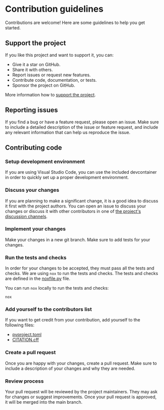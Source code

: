 # Contribution guidelines

Contributions are welcome! Here are some guidelines to help you get started.

## Support the project

If you like this project and want to support it, you can:

- Give it a star on GitHub.
- Share it with others.
- Report issues or request new features.
- Contribute code, documentation, or tests.
- Sponsor the project on GitHub.

More information how to [support the project](README.md#Ways-to-support-this-project).

## Reporting issues

If you find a bug or have a feature request, please open an issue. Make sure to include a detailed description of the issue or feature request, and include any relevant information that can help us reproduce the issue.


## Contributing code

### Setup development environment

If you are using Visual Studio Code, you can use the included devcontainer in order to quickly set up a proper development environment.

### Discuss your changes

If you are planning to make a significant change, it is a good idea to discuss it first with the project authors. You can open an issue to discuss your changes or discuss it with other contributors in one of [the project's discussion channels](README.md#Get-help-support-or-discuss).

### Implement your changes

Make your changes in a new git branch. Make sure to add tests for your changes.

### Run the tests and checks

In order for your changes to be accepted, they must pass all the tests and checks. We are using `nox` to run the tests and checks.
The tests and checks are defined in the [noxfile.py](noxfile.py) file.

You can run `nox` locally to run the tests and checks:

```shell
nox
```

### Add yourself to the contributors list

If you want to get credit from your contribution, add yourself to the following files:

- [pyproject.toml](pyproject.toml)
- [CITATION.cff](CITATION.cff)

### Create a pull request

Once you are happy with your changes, create a pull request. Make sure to include a description of your changes and why they are needed.

### Review process

Your pull request will be reviewed by the project maintainers. They may ask for changes or suggest improvements. Once your pull request is approved, it will be merged into the main branch.


